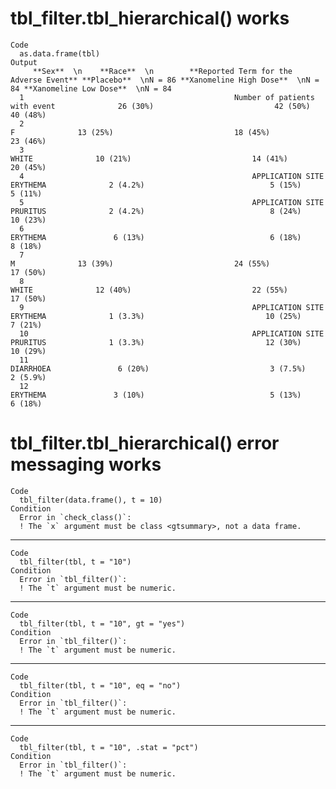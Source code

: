 # tbl_filter.tbl_hierarchical() works

    Code
      as.data.frame(tbl)
    Output
         **Sex**  \n    **Race**  \n        **Reported Term for the Adverse Event** **Placebo**  \nN = 86 **Xanomeline High Dose**  \nN = 84 **Xanomeline Low Dose**  \nN = 84
      1                                               Number of patients with event              26 (30%)                           42 (50%)                          40 (48%)
      2                                                                           F              13 (25%)                           18 (45%)                          23 (46%)
      3                                                                       WHITE              10 (21%)                           14 (41%)                          20 (45%)
      4                                                   APPLICATION SITE ERYTHEMA              2 (4.2%)                            5 (15%)                           5 (11%)
      5                                                   APPLICATION SITE PRURITUS              2 (4.2%)                            8 (24%)                          10 (23%)
      6                                                                    ERYTHEMA               6 (13%)                            6 (18%)                           8 (18%)
      7                                                                           M              13 (39%)                           24 (55%)                          17 (50%)
      8                                                                       WHITE              12 (40%)                           22 (55%)                          17 (50%)
      9                                                   APPLICATION SITE ERYTHEMA              1 (3.3%)                           10 (25%)                           7 (21%)
      10                                                  APPLICATION SITE PRURITUS              1 (3.3%)                           12 (30%)                          10 (29%)
      11                                                                  DIARRHOEA               6 (20%)                           3 (7.5%)                          2 (5.9%)
      12                                                                   ERYTHEMA               3 (10%)                            5 (13%)                           6 (18%)

# tbl_filter.tbl_hierarchical() error messaging works

    Code
      tbl_filter(data.frame(), t = 10)
    Condition
      Error in `check_class()`:
      ! The `x` argument must be class <gtsummary>, not a data frame.

---

    Code
      tbl_filter(tbl, t = "10")
    Condition
      Error in `tbl_filter()`:
      ! The `t` argument must be numeric.

---

    Code
      tbl_filter(tbl, t = "10", gt = "yes")
    Condition
      Error in `tbl_filter()`:
      ! The `t` argument must be numeric.

---

    Code
      tbl_filter(tbl, t = "10", eq = "no")
    Condition
      Error in `tbl_filter()`:
      ! The `t` argument must be numeric.

---

    Code
      tbl_filter(tbl, t = "10", .stat = "pct")
    Condition
      Error in `tbl_filter()`:
      ! The `t` argument must be numeric.

